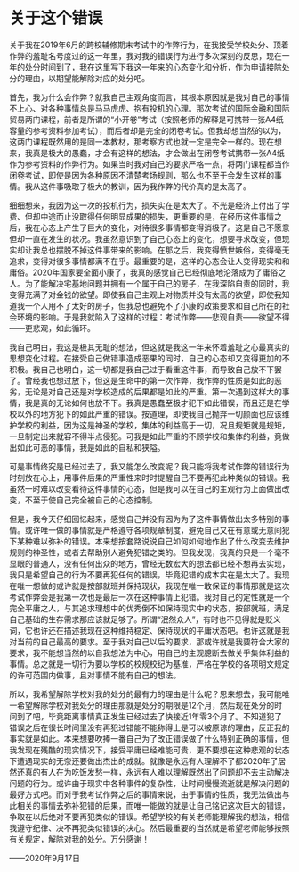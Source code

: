 # 关于这个错误
关于我在2019年6月的跨校辅修期末考试中的作弊行为，在我接受学校处分、顶着作弊的羞耻名号度过的这一年里，我对我的错误行为进行多次深刻的反思，现在一年的处分时间到了，我在这里写下我这一年来的心态变化和分析，作为申请接除处分的理由，以期望能解除对应的处分吧。

首先，我为什么会作弊？就我自己主观角度而言，其根本原因就是我对自己的事情不上心、对各种事情总是马马虎虎、抱有投机的心理。那次考试的国际金融和国际贸易两门课程，前者是所谓的“小开卷”考试（按照老师的解释是可携带一张A4纸容量的参考资料参加考试），而后者却是完全的闭卷考试。但我却想当然的以为，这两门课程既然用的是同一本教材，那考察方式也就一定是完全一样的。现在想来，我真是极大的愚蠢，才会有这样的想法，才会做出在闭卷考试携带一张A4纸作为参考资料的作弊行为。如果当时我对自己的要求严格一点，将两门课程都当作闭卷考试，即使是因为各种原因不清楚考场规则，那么也不至于会发生这样的事情。我从这件事吸取了极大的教训，因为我作弊的代价真的是太高了。

细细想来，我因为这一次的投机行为，损失实在是太大了。不光是经济上付出了学费、但却中途而止没取得任何明显成果的损失，更重要的是，在经历这件事情之后，我在心态上产生了巨大的变化，对待很多事情都变得消极了。这是自己不愿意但却一直在发生的状况。我虽然意识到了自己心态上的变化，想要寻求改变，但现实却让我总也摆脱不掉这件事带来的影响。在那之后，我变得愤世嫉俗，变得毫无追求，变得对很多事情都满不在乎。最重要的是，这样的心态会让人变得现实和和庸俗。2020年国家要全面小康了，我真的感觉自己已经彻底地沦落成为了庸俗之人。为了能解决宅基地问题并拥有一个属于自己的房子，在我深陷自责的同时，我变得充满了对金钱的欲望。即使我自己主观上对物质并没有太高的欲望，即使我知道我一个人用不了太好的房子，但我总也避免不了小康的政策要求和自己所在的社会环境的影响。于是我就陷入了这样的过程：考试作弊——悲观自责——欲望不得——更悲观，如此循环。

我自己明白，我这是极其无耻的想法，但这就是我这一年来怀着羞耻之心最真实的思想变化过程。在接受自己做错事造成恶果的同时，自己的心态却又变得更加的不积极。我自己也明白，这一切都是我自己过于看重这件事，而导致自己放不下罢了。曾经我也想过放下，但这是生命中的第一次作弊，我作弊的性质是如此的恶劣，无论是对自己还是对学校造成的后果都是如此的严重。第一次遇到这样大的事情，我是真的无论如何也放不下。我真是愚蠢至极才犯下如此错误，而且还是在学校以外的地方犯下的如此严重的错误。按道理，即使我自己抛弃一切颜面也应该维护学校的利益，因为这是神圣的学校，集体的利益高于一切，况且规矩就是规矩，一旦制定出来就容不得半点侵犯。可我是如此严重的不顾学校和集体的利益，竟做出如此可恶的事情，我是如此的自私和狭隘。

可是事情终究是已经过去了，我又能怎么改变呢？我只能将我考试作弊的错误行为时刻放在心上，用事件后果的严重性来时时提醒自己不要再犯此种类似的错误。我虽然一时难以改变看待这件事情的心态，但是我可以在自己的主观行为上面做出改变，不至于使自己完全被自己的心态控制。

但是，我今天仔细回忆起来，感觉自己并没有因为为了这件事情做出太多特别的事情。或许唯一做的事情就是严格遵守各项规章制度，避免自己又在有意或无意间犯下某种难以弥补的错误。本来想按套路说说自己如何如何地作出了什么改变去维护规则的神圣性，或者去帮助别人避免犯错之类的。但我发现，我真的只是一个毫不显眼的普通人，没有任何出众的地方，曾经无数宏大的想法都已经不想再去实现，我只是希望自己的行为不要再犯任何的错误，毕竟犯错的成本实在是太大了。我现在唯一想做的或许就是按部就班并保持现状，我现在唯一敢保证的事情那就是这次考试作弊会是我第一次也是最后一次在这种事情上犯错。我对自己的定性就是一个完全平庸之人，与其追求理想中的优秀倒不如保持现实中的状态，按部就班，满足自己基础的生存需求那应该就足够了。所谓“泯然众人”，有时也不见得就是贬义词，它也许还在描述我现在这种维持稳定、保持现状的平庸状态吧。也许这就是我对当前的自己最高的要求。至于我对自己以后的要求，那或许就是我要符合大家的要求，我不能想当然的以自我想法为中心，用自己的主观臆断去做关乎集体利益的事情。总之就是一切行为要以学校的校规校纪为基准，严格在学校的各项明文规定的许可范围内做事，且对事情不能有自己的想法。

所以，我希望解除学校对我的处分的最有力的理由是什么呢？思来想去，我可能唯一希望解除学校对我处分的理由那就是处分的期限是12个月，然后现在处分的时间到了吧，毕竟距离事情真正发生已经过去了快接近1年零3个月了。不知道犯了错误之后在很长时间里没有再犯过错能不能称得上是可以被原谅的理由，反正我的事实就是如此。本来想要吹捧一番自己为了改正错误做了什么特别正确的事情，但我发现在残酷的现实情况下，接受平庸已经难能可贵，更不要想在这种悲观的状态下遭遇现实的无奈还要做出杰出的成就。就像是永远有人理解不了都2020年了居然还真的有人在为吃饭发愁一样，永远有人难以理解既然出了问题却不去主动解决问题的行为。或许由于现实中各种事件的复杂性，让时间慢慢流逝就是解决问题的最好方式吧。而对于我考试作弊之后的事情来说，由于事情的性质，我无法做出与此相关的事情去弥补犯错的后果，而唯一能做的就是让自己铭记这次巨大的错误，争取在以后绝对不要再犯类似的错误。希望学校的有关老师能理解我的想法，相信我遵守纪律、决不再犯类似错误的决心。然后最重要的当然就是希望老师能够按照有关规定，解除对我的处分。万分感谢！

——2020年9月17日
